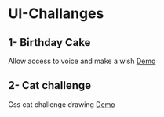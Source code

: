 # UI-Challanges

## 1- Birthday Cake

Allow access to voice and make a wish [Demo](https://hussien22elfayoumy.github.io/UI-Challanges/1-Birthday-Cake/)

## 2- Cat challenge

Css cat challenge drawing [Demo](https://hussien22elfayoumy.github.io/UI-Challanges/2-cat-challenge/)
